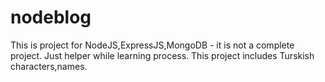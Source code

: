 # nodeblog

This is project for NodeJS,ExpressJS,MongoDB - it is not a complete project. Just helper while learning process. 
This project includes Turskish characters,names.
